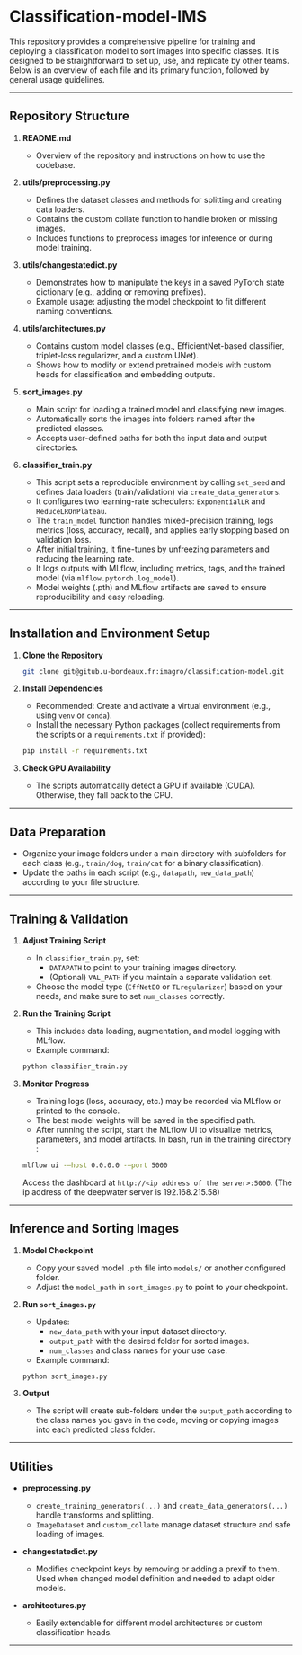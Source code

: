 # Classification-model-IMS

This repository provides a comprehensive pipeline for training and deploying a classification model to sort images into specific classes. It is designed to be straightforward to set up, use, and replicate by other teams. Below is an overview of each file and its primary function, followed by general usage guidelines.

---

## Repository Structure

1. **README.md**  
   - Overview of the repository and instructions on how to use the codebase.

2. **utils/preprocessing.py**  
   - Defines the dataset classes and methods for splitting and creating data loaders.  
   - Contains the custom collate function to handle broken or missing images.  
   - Includes functions to preprocess images for inference or during model training.

3. **utils/changestatedict.py**  
   - Demonstrates how to manipulate the keys in a saved PyTorch state dictionary (e.g., adding or removing prefixes).  
   - Example usage: adjusting the model checkpoint to fit different naming conventions.

4. **utils/architectures.py**  
   - Contains custom model classes (e.g., EfficientNet-based classifier, triplet-loss regularizer, and a custom UNet).  
   - Shows how to modify or extend pretrained models with custom heads for classification and embedding outputs.

5. **sort_images.py**  
   - Main script for loading a trained model and classifying new images.  
   - Automatically sorts the images into folders named after the predicted classes.  
   - Accepts user-defined paths for both the input data and output directories.

6. **classifier_train.py**  
    - This script sets a reproducible environment by calling `set_seed` and defines data loaders (train/validation) via `create_data_generators`.
    - It configures two learning-rate schedulers: `ExponentialLR` and `ReduceLROnPlateau`.
    - The `train_model` function handles mixed-precision training, logs metrics (loss, accuracy, recall), and     applies early stopping based on validation loss.
    - After initial training, it fine-tunes by unfreezing parameters and reducing the learning rate.
    - It logs outputs with MLflow, including metrics, tags, and the trained model (via `mlflow.pytorch.log_model`).
    - Model weights (.pth) and MLflow artifacts are saved to ensure reproducibility and easy reloading. 
---

## Installation and Environment Setup

1. **Clone the Repository**  
   ```bash
   git clone git@gitub.u-bordeaux.fr:imagro/classification-model.git
   ```

2. **Install Dependencies**  
   - Recommended: Create and activate a virtual environment (e.g., using `venv` or `conda`).  
   - Install the necessary Python packages (collect requirements from the scripts or a `requirements.txt` if provided):  
   ```bash
   pip install -r requirements.txt
   ```

3. **Check GPU Availability**  
   - The scripts automatically detect a GPU if available (CUDA). Otherwise, they fall back to the CPU.

---

## Data Preparation

- Organize your image folders under a main directory with subfolders for each class (e.g., `train/dog`, `train/cat` for a binary classification).  
- Update the paths in each script (e.g., `datapath`, `new_data_path`) according to your file structure.

---

## Training & Validation

1. **Adjust Training Script**  
   - In `classifier_train.py`, set:  
     - `DATAPATH` to point to your training images directory.  
     - (Optional) `VAL_PATH` if you maintain a separate validation set.  
   - Choose the model type (`EffNetB0` or `TLregularizer`) based on your needs, and make sure to set `num_classes` correctly.

2. **Run the Training Script**  
   - This includes data loading, augmentation, and model logging with MLflow.  
   - Example command:
   ```bash
   python classifier_train.py
   ```

3. **Monitor Progress**  
   - Training logs (loss, accuracy, etc.) may be recorded via MLflow or printed to the console.  
   - The best model weights will be saved in the specified path. 
   - After running the script, start the MLflow UI to visualize metrics, parameters, and model artifacts. In bash, run in the training directory :
    ```bash
    mlflow ui -–host 0.0.0.0 -–port 5000
    ```
    Access the dashboard at  `http://<ip address of the server>:5000`.  (The ip address of the deepwater server is 192.168.215.58)


---

## Inference and Sorting Images

1. **Model Checkpoint**  
   - Copy your saved model `.pth` file into `models/` or another configured folder.  
   - Adjust the `model_path` in `sort_images.py` to point to your checkpoint.

2. **Run `sort_images.py`**  
   - Updates:  
     - `new_data_path` with your input dataset directory.  
     - `output_path` with the desired folder for sorted images.  
     - `num_classes` and class names for your use case.  
   - Example command:
   ```bash
   python sort_images.py
   ```

3. **Output**  
   - The script will create sub-folders under the `output_path` according to the class names you gave in the code, moving or copying images into each predicted class folder.

---

## Utilities

- **preprocessing.py**  
  - `create_training_generators(...)` and `create_data_generators(...)` handle transforms and splitting.  
  - `ImageDataset` and `custom_collate` manage dataset structure and safe loading of images.

- **changestatedict.py**  
  - Modifies checkpoint keys by removing or adding a prexif to them. Used when changed model definition and needed to adapt older models.

- **architectures.py**  
  - Easily extendable for different model architectures or custom classification heads.

---
